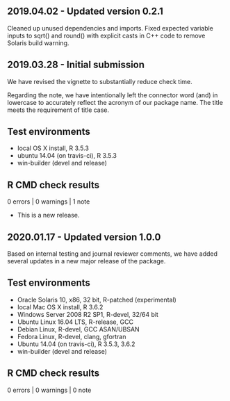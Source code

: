 ## 2019.04.02 - Updated version 0.2.1
Cleaned up unused dependencies and imports.
Fixed expected variable inputs to sqrt() and round() with explicit casts in C++ code to remove Solaris build warning.

## 2019.03.28 - Initial submission
We have revised the vignette to substantially reduce check time.

Regarding the note, we have intentionally left the connector word (and) in lowercase to accurately reflect the acronym of our package name. The title meets the requirement of title case.

## Test environments
* local OS X install, R 3.5.3
* ubuntu 14.04 (on travis-ci), R 3.5.3
* win-builder (devel and release)

## R CMD check results

0 errors | 0 warnings | 1 note

* This is a new release.

## 2020.01.17 - Updated version 1.0.0
Based on internal testing and journal reviewer comments, we have added several updates in a new major release of the package.

## Test environments
* Oracle Solaris 10, x86, 32 bit, R-patched (experimental)
* local Mac OS X install, R 3.6.2
* Windows Server 2008 R2 SP1, R-devel, 32/64 bit
* Ubuntu Linux 16.04 LTS, R-release, GCC
* Debian Linux, R-devel, GCC ASAN/UBSAN
* Fedora Linux, R-devel, clang, gfortran
* Ubuntu 14.04 (on travis-ci), R 3.5.3, 3.6.2
* win-builder (devel and release)

## R CMD check results

0 errors | 0 warnings | 0 note